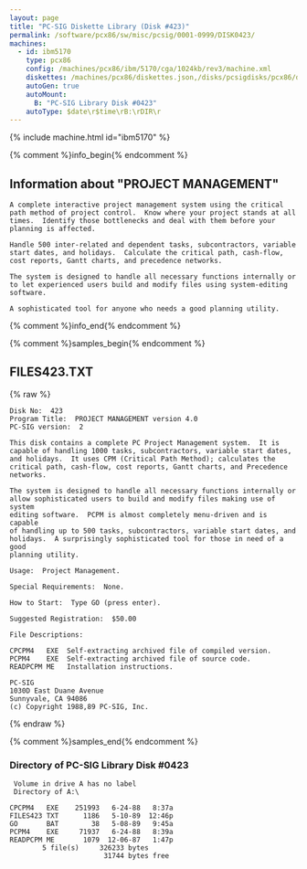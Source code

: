 ```yaml
---
layout: page
title: "PC-SIG Diskette Library (Disk #423)"
permalink: /software/pcx86/sw/misc/pcsig/0001-0999/DISK0423/
machines:
  - id: ibm5170
    type: pcx86
    config: /machines/pcx86/ibm/5170/cga/1024kb/rev3/machine.xml
    diskettes: /machines/pcx86/diskettes.json,/disks/pcsigdisks/pcx86/diskettes.json
    autoGen: true
    autoMount:
      B: "PC-SIG Library Disk #0423"
    autoType: $date\r$time\rB:\rDIR\r
---
```


{% include machine.html id="ibm5170" %}

{% comment %}info_begin{% endcomment %}

## Information about "PROJECT MANAGEMENT"

    A complete interactive project management system using the critical
    path method of project control.  Know where your project stands at all
    times.  Identify those bottlenecks and deal with them before your
    planning is affected.
    
    Handle 500 inter-related and dependent tasks, subcontractors, variable
    start dates, and holidays.  Calculate the critical path, cash-flow,
    cost reports, Gantt charts, and precedence networks.
    
    The system is designed to handle all necessary functions internally or
    to let experienced users build and modify files using system-editing
    software.
    
    A sophisticated tool for anyone who needs a good planning utility.
{% comment %}info_end{% endcomment %}

{% comment %}samples_begin{% endcomment %}

## FILES423.TXT

{% raw %}
```
Disk No:  423
Program Title:  PROJECT MANAGEMENT version 4.0
PC-SIG version:  2

This disk contains a complete PC Project Management system.  It is
capable of handling 1000 tasks, subcontractors, variable start dates,
and holidays.  It uses CPM (Critical Path Method); calculates the
critical path, cash-flow, cost reports, Gantt charts, and Precedence
networks.

The system is designed to handle all necessary functions internally or
allow sophisticated users to build and modify files making use of system
editing software.  PCPM is almost completely menu-driven and is capable
of handling up to 500 tasks, subcontractors, variable start dates, and
holidays.  A surprisingly sophisticated tool for those in need of a good
planning utility.

Usage:  Project Management.

Special Requirements:  None.

How to Start:  Type GO (press enter).

Suggested Registration:  $50.00

File Descriptions:

CPCPM4   EXE  Self-extracting archived file of compiled version.
PCPM4    EXE  Self-extracting archived file of source code.
READPCPM ME   Installation instructions.

PC-SIG
1030D East Duane Avenue
Sunnyvale, CA 94086
(c) Copyright 1988,89 PC-SIG, Inc.

```
{% endraw %}

{% comment %}samples_end{% endcomment %}

### Directory of PC-SIG Library Disk #0423

     Volume in drive A has no label
     Directory of A:\

    CPCPM4   EXE    251993   6-24-88   8:37a
    FILES423 TXT      1186   5-10-89  12:46p
    GO       BAT        38   5-08-89   9:45a
    PCPM4    EXE     71937   6-24-88   8:39a
    READPCPM ME       1079  12-06-87   1:47p
            5 file(s)     326233 bytes
                           31744 bytes free
